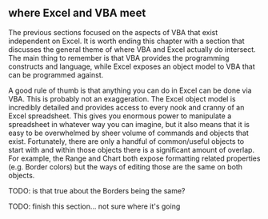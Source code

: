 ## where Excel and VBA meet

The previous sections focused on the aspects of VBA that exist independent on Excel.  It is worth ending this chapter with a section that discusses the general theme of where VBA and Excel actually do intersect.  The main thing to remember is that VBA provides the programming constructs and language, while Excel exposes an object model to VBA that can be programmed against.

A good rule of thumb is that anything you can do in Excel can be done via VBA.  This is probably not an exaggeration.  The Excel object model is incredibly detailed and provides access to every nook and cranny of an Excel spreadsheet.  This gives you enormous power to manipulate a spreadsheet in whatever way you can imagine, but it also means that it is easy to be overwhelmed by sheer volume of commands and objects that exist.  Fortunately, there are only a handful of common/useful objects to start with and within those objects there is a significant amount of overlap.  For example, the Range and Chart both expose formatting related properties (e.g. Border colors) but the ways of editing those are the same on both objects.

TODO: is that true about the Borders being the same?

TODO: finish this section... not sure where it's going
